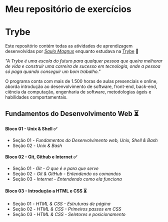 # Meu repositório de exercícios

# Trybe

Este repositório contém todas as atividades de aprendizagem desenvolvidas por _[Saulo Magnus](em_breve_posto_o_linkedin_aqui)_ enquanto estudava na [Trybe](https://www.betrybe.com/) :rocket:

_"A Trybe é uma escola do futuro para qualquer pessoa que queira melhorar de vida e construir uma carreira de sucesso em tecnologia, onde a pessoa só paga quando conseguir um bom trabalho."_

O programa conta com mais de 1.500 horas de aulas presenciais e online, aborda introdução ao desenvolvimento de software, front-end, back-end, ciência da computação, engenharia de software, metodologias ágeis e habilidades comportamentais.

## Fundamentos do Desenvolvimento Web :hourglass_flowing_sand:

#### Bloco 01 - Unix & Shell :white_check_mark:
- Seção 01 - _Fundamentos do Desenvolvimento web, Unix, Shell & Bash_
- Seção 02 - _Unix & Bash_

#### Bloco 02 - Git, Github e Internet :white_check_mark:
- Seção 01 - _Git - O que é e para que serve_
- Seção 02 - _Git & GitHub - Entendendo os comandos_
- Seção 03 - _Internet - Entendendo como ela funciona_

#### Bloco 03 - Introdução a HTML e CSS :hourglass_flowing_sand:
- Seção 01 - _HTML & CSS - Estruturas de página_
- Seção 02 - _HTML & CSS - Primeiros passos em CSS_
- Seção 03 - _HTML & CSS - Seletores e posicionamento_